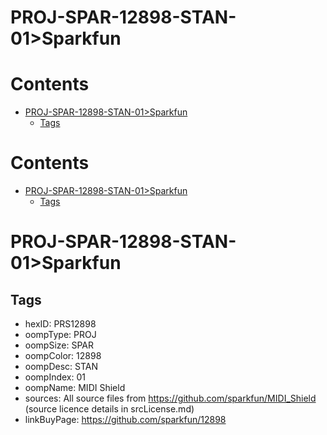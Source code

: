
PROJ-SPAR-12898-STAN-01>Sparkfun
================================

Contents
========

* [PROJ-SPAR-12898-STAN-01>Sparkfun](#proj-spar-12898-stan-01sparkfun)
	* [Tags](#tags)

Contents
========

* [PROJ-SPAR-12898-STAN-01>Sparkfun](#proj-spar-12898-stan-01sparkfun)
	* [Tags](#tags)

# PROJ-SPAR-12898-STAN-01>Sparkfun

## Tags

- hexID: PRS12898
- oompType: PROJ
- oompSize: SPAR
- oompColor: 12898
- oompDesc: STAN
- oompIndex: 01
- oompName: MIDI Shield
- sources: All source files from https://github.com/sparkfun/MIDI_Shield (source licence details in srcLicense.md)
- linkBuyPage: https://github.com/sparkfun/12898
